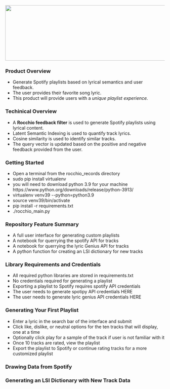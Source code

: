 
<img src="https://github.com/Cardoni15/napster_2/blob/main/rocchio_logo_4.png?raw=true" width="900" height="175" align="top">
<h3> Product Overview </h3>
<ul>
  <li>Generate Spotify playlists based on lyrical semantics and user feedback.</li> 
  <li>The user provides their favorite song lyric.</li>
  <li>This product will provide users with a <i>unique playlist experience.</i></li>
</ul>
<h3> Techinical Overview </h3>
<ul>
  <li>A <b>Rocchio feedback filter</b> is used to generate Spotify playlists using lyrical content.</li>
  <li>Latent Semantic Indexing is used to quantify track lyrics.</li>
  <li>Cosine similarity is used to identify similar tracks.</li> 
  <li>The query vector is updated based on the positive and negative feedback provided from the user.</li>
 </ul>
 
 <h3> Getting Started </h3>
 <ul>
  <li> Open a terminal from the rocchio_records directory </li>
  <li> sudo pip install virtualenv </li>
  <li> you will need to download python 3.9 for your machine https://www.python.org/downloads/release/python-3913/ </li>
  <li> virtualenv venv39 --python=python3.9 </li>
  <li> source venv39/bin/activate </li>
  <li> pip install -r requirements.txt </li>
  <li> ./rocchio_main.py </li>
 </ul>

<h3> Repository Feature Summary </h3>
<ul>
  <li> A full user interface for generating custom playlists</li>
  <li> A notebook for querrying the spotify API for tracks</li>
  <li> A notebook for querrying the lyric Genius API for tracks</li>
  <li> A python function for creating an LSI dictionary for new tracks</li>
 </ul>
<h3> Library Requirements and Credentials </h3>
<ul>
<li>All required python libraries are stored in requirements.txt</li>
<li>No credentials required for generating a playlist</li> 
<li>Exporting a playlist to Spotify requires spotify API credentials </li>
<li>The user needs to generate spotipy API credentials HERE </li>
<li>The user needs to generate lyric genius API credentials HERE </li>
</ul>
<h3> Generating Your First Playlist </h3>
<ul>
  <li>Enter a lyric in the search bar of the interface and submit</li>
  <li>Click like, dislike, or neutral options for the ten tracks that will display, one at a time</li>
  <li>Optionally click play for a sample of the track if user is not familiar with it</li>
  <li>Once 10 tracks are rated, view the playlist</li>
  <li>Export the playlist to Spotify or continue rating tracks for a more customized playlist</li>
</ul>
<h3> Drawing Data from Spotify </h3>

<h3> Generating an LSI Dictionary with New Track Data </h3>






